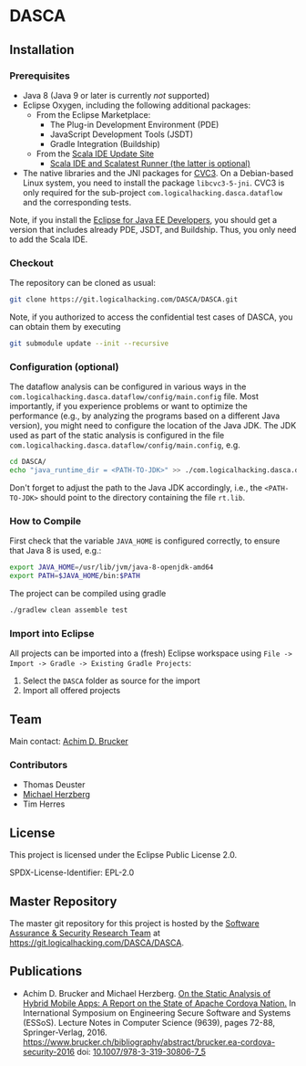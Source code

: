 # DASCA

## Installation

### Prerequisites

* Java 8 (Java 9 or later is currently *not* supported)
* Eclipse Oxygen, including the following additional packages:
  * From the Eclipse Marketplace:
    * The Plug-in Development Environment (PDE)
    * JavaScript Development Tools (JSDT)
    * Gradle Integration (Buildship)
  * From the [Scala IDE Update Site](http://scala-ide.org/download/current.html)
    * [Scala IDE and Scalatest Runner (the latter is optional)](http://download.scala-ide.org/sdk/lithium/e47/scala212/stable/site)
* The native libraries and the JNI packages for [CVC3](http://cs.nyu.edu/acsys/cvc3/). 
  On a Debian-based Linux system, you need to install the package `libcvc3-5-jni`. CVC3 is 
  only required for the sub-project `com.logicalhacking.dasca.dataflow` and the 
  corresponding tests.
  
Note, if you install the [Eclipse for Java EE Developers](http://www.eclipse.org/downloads/packages/release/2018-09/r/eclipse-ide-java-ee-developers),
you should get a version that includes already PDE, JSDT, and Buildship. Thus, you only need 
to add the Scala IDE.

### Checkout

The repository can be cloned as usual:

``` sh
git clone https://git.logicalhacking.com/DASCA/DASCA.git
```

Note, if you authorized to access the confidential test cases of 
DASCA, you can obtain them by executing

``` sh
git submodule update --init --recursive
```

### Configuration (optional)

The dataflow analysis can be configured in various ways in the 
`com.logicalhacking.dasca.dataflow/config/main.config` file. Most importantly, 
if you experience problems or want to optimize the performance (e.g., by 
analyzing the programs based on a different Java version), you might need to 
configure the location of the Java JDK. The JDK used as part of the static 
analysis is configured in the file 
`com.logicalhacking.dasca.dataflow/config/main.config`, e.g.

``` sh
cd DASCA/
echo "java_runtime_dir = <PATH-TO-JDK>" >> ./com.logicalhacking.dasca.dataflow/config/main.config
```

Don't forget to adjust the path to the Java JDK accordingly, i.e.,
the `<PATH-TO-JDK>` should point to the directory containing the file
`rt.lib`.

### How to Compile

First check that the variable `JAVA_HOME` is configured correctly, to ensure 
that Java 8 is used, e.g.:

``` sh
export JAVA_HOME=/usr/lib/jvm/java-8-openjdk-amd64
export PATH=$JAVA_HOME/bin:$PATH
```

The project can be compiled using gradle

``` sh
./gradlew clean assemble test
```

### Import into Eclipse

All projects can be imported into a (fresh) Eclipse workspace
using `File -> Import -> Gradle -> Existing Gradle Projects`:

 1. Select the `DASCA` folder as source for the import
 2. Import all offered projects



## Team

Main contact: [Achim D. Brucker](http://www.brucker.ch/)

### Contributors

* Thomas Deuster
* [Michael Herzberg](http://www.dcs.shef.ac.uk/cgi-bin/makeperson?M.Herzberg)
* Tim Herres

## License

This project is licensed under the Eclipse Public License 2.0.

SPDX-License-Identifier: EPL-2.0

## Master Repository

The master git repository for this project is hosted by the [Software
Assurance & Security Research Team](https://logicalhacking.com) at
<https://git.logicalhacking.com/DASCA/DASCA>.

## Publications

* Achim D. Brucker and Michael Herzberg. [On the Static Analysis of
  Hybrid Mobile Apps: A Report on the State of Apache Cordova
  Nation.](https://www.brucker.ch/bibliography/download/2016/brucker.ea-cordova-security-2016.pdf)
  In International Symposium on Engineering Secure Software
  and Systems (ESSoS). Lecture Notes in Computer Science (9639), pages
  72-88, Springer-Verlag, 2016.
  https://www.brucker.ch/bibliography/abstract/brucker.ea-cordova-security-2016
  doi: [10.1007/978-3-319-30806-7_5](http://dx.doi.org/10.1007/978-3-319-30806-7_5)
